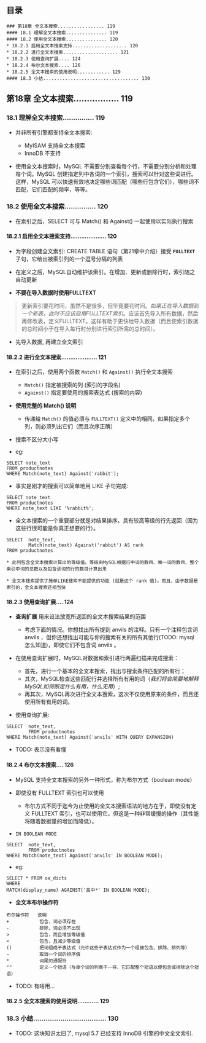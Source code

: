 ## 目录
```
### 第18章 全文本搜索................. 119
#### 18.1 理解全文本搜索............... 119
#### 18.2 使用全文本搜索............... 120
* 18.2.1 启用全文本搜索支持.................... 120
* 18.2.2 进行全文本搜索.................... 121
* 18.2.3 使用查询扩展.... 124
* 18.2.4 布尔文本搜索.... 126
* 18.2.5 全文本搜索的使用说明............ 129
#### 18.3 小结................................... 130
```



## 第18章 全文本搜索................. 119
### 18.1 理解全文本搜索............... 119
* 并非所有引擎都支持全文本搜索:
    * MyISAM 支持全文本搜索
    * InnoDB 不支持

* 使用全文本搜索时，MySQL 不需要分别查看每个行，不需要分别分析和处理每个词。MySQL 创建指定列中各词的一个索引，搜索可以针对这些词进行。这样，MySQL 可以快速有效地决定哪些词匹配（哪些行包含它们），哪些词不匹配，它们匹配的频率，等等。    

### 18.2 使用全文本搜索............... 120
* 在索引之后，SELECT 可与 Match() 和 Against() 一起使用以实际执行搜索

#### 18.2.1 启用全文本搜索支持.................... 120
* 为字段创建全文索引: CREATE TABLE 语句（第21章中介绍）接受 **`FULLTEXT`** 子句，它给出被索引列的一个逗号分隔的列表

* 在定义之后，MySQL自动维护该索引。在增加、更新或删除行时，索引随之自动更新

* **不要在导入数据时使用FULLTEXT**
> 更新索引要花时间，虽然不是很多，但毕竟要花时间。*如果正在导入数据到一个新表，此时不应该启用FULLTEXT索引*。应该首先导入所有数据，然后再修改表，定义FULLTEXT。这样有助于更快地导入数据（而且使索引数据的总时间小于在导入每行时分别进行索引所需的总时间）。

* 先导入数据, 再建立全文索引

#### 18.2.2 进行全文本搜索.................... 121
* 在索引之后，使用两个函数 `Match()` 和 `Against()` 执行全文本搜索
    * `Match()` 指定被搜索的列 (索引的字段名)
    * `Against()` 指定要使用的搜索表达式 (搜索的内容)

* **使用完整的 Match() 说明**
    * 传递给 `Match()` 的值必须与 `FULLTEXT()` 定义中的相同。如果指定多个列，则必须列出它们（而且次序正确）

* 搜索不区分大小写

* eg:
```mysql
SELECT note_text
FROM productnotes
WHERE Match(note_text) Against('rabbit');
```

* 事实是刚才的搜索可以简单地用 LIKE 子句完成:
```mysql
SELECT note_text
FROM productnotes
WHERE note_text LIKE '%rabbit%';
```

* 全文本搜索的一个重要部分就是对结果排序。具有较高等级的行先返回（因为这些行很可能是你真正想要的行）。
```mysql
SELECT  note_text, 
        Match(note_text) Against('rabbit') AS rank 
FROM productnotes

* 此列包含全文本搜索计算出的等级值。等级由MySQL根据行中词的数目、唯一词的数目、整个索引中词的总数以及包含该词的行的数目计算出来

* 全文本搜索提供了简单LIKE搜索不能提供的功能 (就是这个 rank 值)。而且，由于数据是索引的，全文本搜索还相当快 
```

#### 18.2.3 使用查询扩展.... 124
* **查询扩展** 用来设法放宽所返回的全文本搜索结果的范围
    * 考虑下面的情况。你想找出所有提到 anvils 的注释。只有一个注释包含词 anvils ，但你还想找出可能与你的搜索有关的所有其他行(TODO: mysql 怎么知道)，即使它们不包含词 anvils 。

* 在使用查询扩展时，MySQL对数据和索引进行两遍扫描来完成搜索：
    * 首先，进行一个基本的全文本搜索，找出与搜索条件匹配的所有行；
    * 其次，MySQL检查这些匹配行并选择所有有用的词（*我们将会简要地解释MySQL如何断定什么有用，什么无用*）;
    * 再其次，MySQL再次进行全文本搜索，这次不仅使用原来的条件，而且还使用所有有用的词。


* 使用查询扩展:
```
SELECT  note_text, 
        FROM productnotes
WHERE Match(note_text) Against('anvils' WITH QUERY EXPANSION)
```

* TODO: 表示没有看懂

#### 18.2.4 布尔文本搜索.... 126
* MySQL 支持全文本搜索的另外一种形式，称为布尔方式（boolean mode）

* 即使没有 FULLTEXT 索引也可以使用 
    * 布尔方式不同于迄今为止使用的全文本搜索语法的地方在于，即使没有定义 FULLTEXT 索引，也可以使用它。但这是一种非常缓慢的操作（其性能将随着数据量的增加而降低）。

* `IN BOOLEAN MODE`
```mysql
SELECT  note_text, 
        FROM productnotes
WHERE Match(note_text) Against('anvils' IN BOOLEAN MODE);
```

* eg:
```
SELECT * FROM oa_dicts 
WHERE 
MATCH(display_name) AGAINST('高中*' IN BOOLEAN MODE);
```

* **全文本布尔操作符**
```
布尔操作符   说明
+           包含，词必须存在
-           排除，词必须不出现
>           包含，而且增加等级值
<           包含，且减少等级值
()          把词组成子表达式（允许这些子表达式作为一个组被包含、排除、排列等）
~           取消一个词的排序值
*           词尾的通配符
""          定义一个短语（与单个词的列表不一样，它匹配整个短语以便包含或排除这个短语）
```

* TODO: 有啥用...  


#### 18.2.5 全文本搜索的使用说明............ 129


### 18.3 小结................................... 130


* TODO: 这块知识太旧了, mysql 5.7 已经支持 InnoDB 引擎的中文全文索引.
